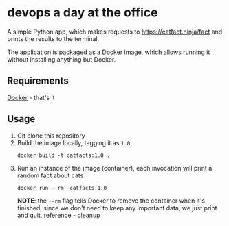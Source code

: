 # devops a day at the office

A simple Python app, which makes requests to https://catfact.ninja/fact and prints the results to the terminal.

The application is packaged as a Docker image, which allows running it without installing anything but Docker.

## Requirements
[Docker](https://docs.docker.com/get-docker/) - that's it

## Usage
1. Git clone this repository
1. Build the image locally, tagging it as `1.0`
    ```
    docker build -t catfacts:1.0 .
    ```
1. Run an instance of the image (container), each invocation will print a random fact about cats
    ```
    docker run --rm  catfacts:1.0
    ```
    __NOTE__: the `--rm` flag tells Docker to remove the container when it's finished, since we don't need to keep any important data, we just print and quit, reference - [cleanup](https://docs.docker.com/engine/reference/run/#clean-up---rm)
